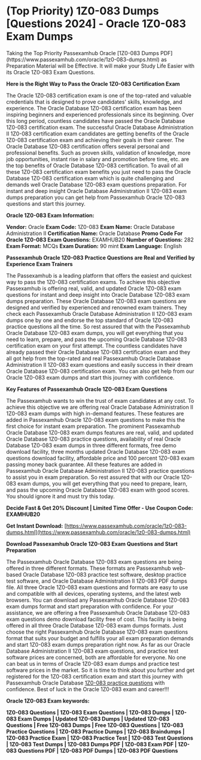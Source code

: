 <h1>(Top Priority) 1Z0-083 Dumps [Questions 2024] - Oracle 1Z0-083 Exam Dumps</h1>
Taking the Top Priority Passexamhub Oracle [1Z0-083 Dumps PDF](https://www.passexamhub.com/oracle/1z0-083-dumps.html) as Preparation Material will be Effective. It will make your Study Life Easier with its Oracle 1Z0-083 Exam Questions.

**Here is the Right Way to Pass the Oracle 1Z0-083 Certification Exam**

The Oracle 1Z0-083 certification exam is one of the top-rated and valuable credentials that is designed to prove candidates' skills, knowledge, and experience. The Oracle Database 1Z0-083 certification exam has been inspiring beginners and experienced professionals since its beginning. Over this long period, countless candidates have passed the Oracle Database 1Z0-083 certification exam. The successful Oracle Database Administration II 1Z0-083 certification exam candidates are getting benefits of the Oracle 1Z0-083 certification exam and achieving their goals in their career. The Oracle Database 1Z0-083 certification offers several personal and professional benefits. Such as proven skills, validation of knowledge, more job opportunities, instant rise in salary and promotion before time, etc. are the top benefits of Oracle Database 1Z0-083 certification. To avail of all these 1Z0-083 certification exam benefits you just need to pass the Oracle Database 1Z0-083 certification exam which is quite challenging and demands well Oracle Database 1Z0-083 exam questions preparation. For instant and deep insight Oracle Database Administration II 1Z0-083 exam dumps preparation you can get help from Passexamhub Oracle 1Z0-083 questions and start this journey.

**Oracle 1Z0-083 Exam Information:**

**Vendor:** Oracle
**Exam Code:** 1Z0-083
**Exam Name:** Oracle Database Administration II
**Certification Name:** Oracle Database
**Promo Code For Oracle 1Z0-083 Exam Questions:** EXAMHUB20
**Number of Questions:** 282
**Exam Format:** MCQs
**Exam Duration:** 90 mint
**Exam Language:** English

**Passexamhub Oracle 1Z0-083 Practice Questions are Real and Verified by Experience Exam Trainers**

The Passexamhub is a leading platform that offers the easiest and quickest way to pass the 1Z0-083 certification exams. To achieve this objective Passexamhub is offering real, valid, and updated Oracle 1Z0-083 exam questions for instant and deep insight into Oracle Database 1Z0-083 exam dumps preparation. These Oracle Database 1Z0-083 exam questions are designed and verified by experienced and renowned exam trainers. They check each Passexamhub Oracle Database Administration II 1Z0-083 exam dumps one by one and endorse the top standard of Oracle 1Z0-083 practice questions all the time. So rest assured that with the Passexamhub Oracle Database 1Z0-083 exam dumps, you will get everything that you need to learn, prepare, and pass the upcoming Oracle Database 1Z0-083 certification exam on your first attempt. The countless candidates have already passed their Oracle Database 1Z0-083 certification exam and they all got help from the top-rated and real Passexamhub Oracle Database Administration II 1Z0-083 exam questions and easily success in their dream Oracle Database 1Z0-083 certification exam. You can also get help from our Oracle 1Z0-083 exam dumps and start this journey with confidence.

**Key Features of Passexamhub Oracle 1Z0-083 Exam Questions**

The Passexamhub wants to win the trust of exam candidates at any cost. To achieve this objective we are offering real Oracle Database Administration II 1Z0-083 exam dumps with high in-demand features. These features are added in Passexamhub Oracle 1Z0-083 exam questions to make this the first choice for instant exam preparation. The prominent Passexamhub Oracle Database 1Z0-083 exam dumps features are real, valid, and updated Oracle Database 1Z0-083 practice questions, availability of real Oracle Database 1Z0-083 exam dumps in three different formats, free demo download facility, three months updated Oracle Database 1Z0-083 exam questions download facility, affordable price and 100 percent 1Z0-083 exam passing money back guarantee. All these features are added in Passexamhub Oracle Database Administration II 1Z0-083 practice questions to assist you in exam preparation. So rest assured that with our Oracle 1Z0-083 exam dumps, you will get everything that you need to prepare, learn, and pass the upcoming Oracle Database 1Z0-083 exam with good scores. You should ignore it and must try this today.

**Decide Fast & Get 20% Discount | Limited Time Offer - Use Coupon Code: EXAMHUB20**

**Get Instant Download:** [https://www.passexamhub.com/oracle/1z0-083-dumps.html](https://www.passexamhub.com/oracle/1z0-083-dumps.html)

**Download Passexamhub Oracle 1Z0-083 Exam Questions and Start Preparation**

The Passexamhub Oracle Database 1Z0-083 exam questions are being offered in three different formats. These formats are Passexamhub web-based Oracle Database 1Z0-083 practice test software, desktop practice test software, and Oracle Database Administration II 1Z0-083 PDF dumps file. All three Oracle 1Z0-083 exam questions and formats are easy to use and compatible with all devices, operating systems, and the latest web browsers. You can download any Passexamhub Oracle Database 1Z0-083 exam dumps format and start preparation with confidence. For your assistance, we are offering a free Passexamhub Oracle Database 1Z0-083 exam questions demo download facility free of cost. This facility is being offered in all three Oracle Database 1Z0-083 exam dumps formats. Just choose the right Passexamhub Oracle Database 1Z0-083 exam questions format that suits your budget and fulfills your all exam preparation demands and start 1Z0-083 exam dumps preparation right now. As far as our Oracle Database Administration II 1Z0-083 exam questions, and practice test software prices are concerned, both are affordable for everyone. No one can beat us in terms of Oracle 1Z0-083 exam dumps and practice test software prices in the market. So it is time to think about you further and get registered for the 1Z0-083 certification exam and start this journey with Passexamhub Oracle Database [1Z0-083 practice questions](https://www.passexamhub.com/oracle/1z0-083-dumps.html) with confidence. Best of luck in the Oracle 1Z0-083 exam and career!!!

**Oracle 1Z0-083 Exam keywords:**

**1Z0-083 Questions | 1Z0-083 Exam Questions | 1Z0-083 Dumps | 1Z0-083 Exam Dumps | Updated 1Z0-083 Dumps | Updated 1Z0-083 Questions | Free 1Z0-083 Dumps | Free 1Z0-083 Questions | 1Z0-083 Practice Questions | 1Z0-083 Practice Dumps | 1Z0-083 Braindumps | 1Z0-083 Practice Exam | 1Z0-083 Practice Test | 1Z0-083 Test Questions | 1Z0-083 Test Dumps | 1Z0-083 Dumps PDF | 1Z0-083 Exam PDF | 1Z0-083 Questions PDF | 1Z0-083 PDF Dumps | 1Z0-083 PDF Questions**
